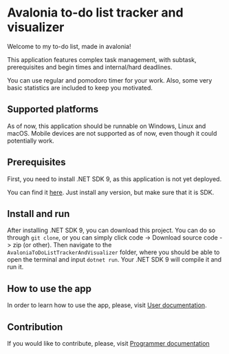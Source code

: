 # Avalonia to-do list tracker and visualizer

Welcome to my to-do list, made in avalonia!

This application features complex task management,
with subtask, prerequisites and begin times and internal/hard deadlines.

You can use regular and pomodoro timer for your work. Also, some very basic statistics
are included to keep you motivated.

## Supported platforms

As of now, this application should be runnable on Windows, Linux and macOS. Mobile devices are not supported as of now,
even though it could potentially work.

## Prerequisites

First, you need to install .NET SDK 9, as this application is not yet deployed.

You can find it [here](https://dotnet.microsoft.com/en-us/download/dotnet/9.0). Just install any version, but make
sure that it is SDK.

## Install and run

After installing .NET SDK 9, you can download this project. You can do so through `git clone`, or you can simply 
click code -> Download source code -> zip (or other). Then navigate to the `AvaloniaToDoListTrackerAndVisualizer` folder,
where you should be able to open the terminal and input `dotnet run`. Your .NET SDK 9 will compile it and run it.

## How to use the app

In order to learn how to use the app, please, visit [User documentation](AvaloniaToDoListTrackerAndVisualizer/documentation/UserDocumentation.md).

## Contribution

If you would like to contribute, please, visit [Programmer documentation](AvaloniaToDoListTrackerAndVisualizer/documentation/ProgrammerDocumentation/README.md)
